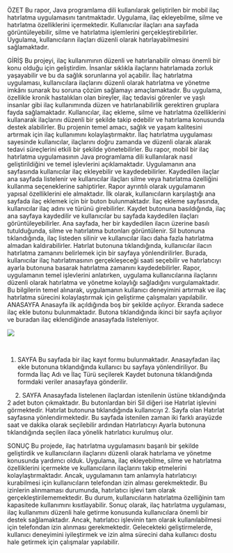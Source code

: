 ÖZET
Bu rapor, Java programlama dili kullanılarak geliştirilen bir mobil ilaç hatırlatma uygulamasını tanıtmaktadır. Uygulama, ilaç ekleyebilme, silme ve hatırlatma özelliklerini içermektedir. Kullanıcılar ilaçları ana sayfada görüntüleyebilir, silme ve hatırlatma işlemlerini gerçekleştirebilirler. Uygulama, kullanıcıların ilaçları düzenli olarak hatırlayabilmesini sağlamaktadır.

GİRİŞ
Bu projeyi, ilaç kullanımının düzenli ve hatırlanabilir olması önemli bir konu olduğu için geliştirdim. İnsanlar sıklıkla ilaçlarını hatırlamada zorluk yaşayabilir ve bu da sağlık sorunlarına yol açabilir. İlaç hatırlatma uygulaması, kullanıcılara ilaçlarını düzenli olarak hatırlatma ve yönetme imkânı sunarak bu soruna çözüm sağlamayı amaçlamaktadır. Bu uygulama, özellikle kronik hastalıkları olan bireyler, ilaç tedavisi görenler ve yaşlı insanlar gibi ilaç kullanımında düzen ve hatırlanabilirlik gerektiren gruplara fayda sağlamaktadır. Kullanıcılar, ilaç ekleme, silme ve hatırlatma özelliklerini kullanarak ilaçlarını düzenli bir şekilde takip edebilir ve hatırlama konusunda destek alabilirler. Bu projenin temel amacı, sağlık ve yaşam kalitesini artırmak için ilaç kullanımını kolaylaştırmaktır. İlaç hatırlatma uygulaması sayesinde kullanıcılar, ilaçlarını doğru zamanda ve düzenli olarak alarak tedavi süreçlerini etkili bir şekilde yönetebilirler.
Bu rapor, mobil bir ilaç hatırlatma uygulamasının Java programlama dili kullanılarak nasıl geliştirildiğini ve temel işlevlerini açıklamaktadır. Uygulamanın ana sayfasında kullanıcılar ilaç ekleyebilir ve kaydedebilirler. Kaydedilen ilaçlar ana sayfada listelenir ve kullanıcılar ilaçları silme veya hatırlatma özelliğini kullanma seçeneklerine sahiptirler. Rapor ayrıntılı olarak uygulamanın yapısal özelliklerini ele almaktadır. İlk olarak, kullanıcıların karşılaştığı ana sayfada ilaç eklemek için bir buton bulunmaktadır. İlaç ekleme sayfasında, kullanıcılar ilaç adını ve türünü girebilirler. Kaydet butonuna basıldığında, ilaç ana sayfaya kaydedilir ve kullanıcılar bu sayfada kaydedilen ilaçları görüntüleyebilirler. Ana sayfada, her bir kaydedilen ilacın üzerine basılı tutulduğunda, silme ve hatırlatma butonları görüntülenir. Sil butonuna tıklandığında, ilaç listeden silinir ve kullanıcılar ilacı daha fazla hatırlatma almadan kaldırabilirler. Hatırlat butonuna tıklandığında, kullanıcılar ilacın hatırlatma zamanını belirlemek için bir sayfaya yönlendirilirler. Burada, kullanıcılar ilaç hatırlatmasının gerçekleşeceği saati seçebilir ve hatırlatıcıyı ayarla butonuna basarak hatırlatma zamanını kaydedebilirler. Rapor, uygulamanın temel işlevlerini anlatırken, uygulama kullanıcılarına ilaçlarını düzenli olarak hatırlatma ve yönetme kolaylığı sağladığını vurgulamaktadır. Bu bilgilerin temel alınarak, uygulamanın kullanıcı deneyimini artırmak ve ilaç hatırlatma sürecini kolaylaştırmak için geliştirme çalışmaları yapılabilir.
 
ANASAYFA
Anasayfa ilk açıldığında boş bir şekilde açılıyor. Ekranda sadece ilaç ekle butonu bulunmaktadır. Butona tıklandığında ikinci bir sayfa açılıyor ve buradan ilaç eklendiğinde anasayfada listeleniyor.

<img src=[gorsel-link](https://github.com/ozkanyav/ilac-kutusu-mobil-uygulama/blob/main/Anasayfa.png) width="auto">


 
1. SAYFA
Bu sayfada bir ilaç kayıt formu bulunmaktadır. Anasayfadan ilaç ekle butonuna tıklandığında kullanıcı bu sayfaya yönlendiriliyor. Bu formda İlaç Adı ve İlaç Türü seçilerek Kaydet butonuna tıklandığında formdaki veriler anasayfaya gönderilir. 


 
2. SAYFA
Anasayfada listelenen ilaçlardan istenilenin üstüne tıklandığında 2 adet buton çıkmaktadır. Bu butonlardan biri Sil diğeri ise Hatırlat işlevini görmektedir. Hatırlat butonuna tıklandığında kullanıcıyı 2. Sayfa olan Hatırlat sayfasına yönlendirmektedir. Bu sayfada istenilen zaman iki farklı arayüzde saat ve dakika olarak seçilebilir ardından Hatırlatıcıyı Ayarla butonuna tıklandığında seçilen ilaca yönelik hatırlatıcı kurulmuş olur. 
 







SONUÇ
Bu projede, ilaç hatırlatma uygulamasını başarılı bir şekilde geliştirdik ve kullanıcıların ilaçlarını düzenli olarak hatırlama ve yönetme konusunda yardımcı olduk. Uygulama, ilaç ekleyebilme, silme ve hatırlatma özelliklerini içermekte ve kullanıcıların ilaçlarını takip etmelerini kolaylaştırmaktadır. Ancak, uygulamanın tam anlamıyla hatırlatıcıyı kurabilmesi için kullanıcıların telefondan izin alması gerekmektedir. Bu izinlerin alınmaması durumunda, hatırlatıcı işlevi tam olarak gerçekleştirilememektedir. Bu durum, kullanıcıların hatırlatma özelliğinin tam kapasitede kullanımını kısıtlayabilir. Sonuç olarak, ilaç hatırlatma uygulaması, ilaç kullanımını düzenli hale getirme konusunda kullanıcılara önemli bir destek sağlamaktadır. Ancak, hatırlatıcı işlevinin tam olarak kullanılabilmesi için telefondan izin alınması gerekmektedir. Gelecekteki geliştirmelerde, kullanıcı deneyimini iyileştirmek ve izin alma sürecini daha kullanıcı dostu hale getirmek için çalışmalar yapılabilir.
